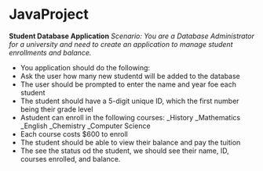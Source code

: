 # JavaProject

**Student Database Application**
*Scenario: You are a Database Administrator for a university and need to create an application to manage student enrollments and balance.*
- You application should do the following:
- Ask the user how many new studentd will be added to the database
- The user should be prompted to enter the name and year foe each student
- The student should have a 5-digit unique ID, which the first number being their grade level 
- Astudent can enroll in the following courses:
  _History 
  _Mathematics 
  _English 
  _Chemistry 
  _Computer Science 
- Each course costs $600 to enroll
- The student should be able to view their balance and pay the tuition
- The see the status od the student, we should see their name, ID, courses enrolled, and balance.
